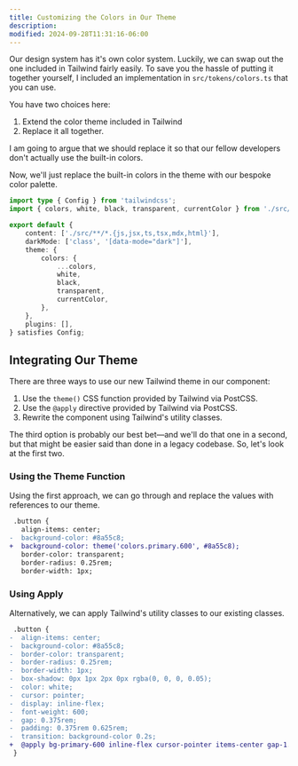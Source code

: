 ```yaml
---
title: Customizing the Colors in Our Theme
description:
modified: 2024-09-28T11:31:16-06:00
---
```


Our design system has it's own color system. Luckily, we can swap out the one included in Tailwind fairly easily. To save you the hassle of putting it together yourself, I included an implementation in `src/tokens/colors.ts` that you can use.

You have two choices here:

1. Extend the color theme included in Tailwind
2. Replace it all together.

I am going to argue that we should replace it so that our fellow developers don't actually use the built-in colors.

Now, we'll just replace the built-in colors in the theme with our bespoke color palette.

```ts
import type { Config } from 'tailwindcss';
import { colors, white, black, transparent, currentColor } from './src/tokens/colors';

export default {
	content: ['./src/**/*.{js,jsx,ts,tsx,mdx,html}'],
	darkMode: ['class', '[data-mode="dark"]'],
	theme: {
		colors: {
			...colors,
			white,
			black,
			transparent,
			currentColor,
		},
	},
	plugins: [],
} satisfies Config;
```

## Integrating Our Theme

There are three ways to use our new Tailwind theme in our component:

1. Use the `theme()` CSS function provided by Tailwind via PostCSS.
2. Use the `@apply` directive provided by Tailwind via PostCSS.
3. Rewrite the component using Tailwind's utility classes.

The third option is probably our best bet—and we'll do that one in a second, but that might be easier said than done in a legacy codebase. So, let's look at the first two.

### Using the Theme Function

Using the first approach, we can go through and replace the values with references to our theme.

```diff
 .button {
   align-items: center;
-  background-color: #8a55c8;
+  background-color: theme('colors.primary.600', #8a55c8);
   border-color: transparent;
   border-radius: 0.25rem;
   border-width: 1px;
```

### Using Apply

Alternatively, we can apply Tailwind's utility classes to our existing classes.

```diff
 .button {
-  align-items: center;
-  background-color: #8a55c8;
-  border-color: transparent;
-  border-radius: 0.25rem;
-  border-width: 1px;
-  box-shadow: 0px 1px 2px 0px rgba(0, 0, 0, 0.05);
-  color: white;
-  cursor: pointer;
-  display: inline-flex;
-  font-weight: 600;
-  gap: 0.375rem;
-  padding: 0.375rem 0.625rem;
-  transition: background-color 0.2s;
+  @apply bg-primary-600 inline-flex cursor-pointer items-center gap-1.5 rounded border border-transparent px-2.5 py-1.5 text-white shadow-sm transition-colors;
 }
```
